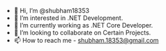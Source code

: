 - 👋 Hi, I’m @shubham18353
- 👀 I’m interested in .NET Development.
- 🌱 I’m currently working as .NET Core Developer.
- 💞️ I’m looking to collaborate on Certain Projects.
- 📫 How to reach me - shubham.18353@gmail.com

<!---
shubham18353/shubham18353 is a ✨ special ✨ repository because its `README.md` (this file) appears on your GitHub profile.
You can click the Preview link to take a look at your changes.
--->
